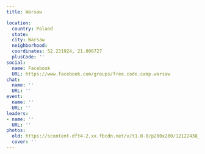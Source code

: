 ```yaml
---
title: Warsaw

location:
  country: Poland
  state: 
  city: Warsaw
  neighborhood: 
  coordinates: 52.231924, 21.006727
  plusCode: ''
social:
  name: Facebook
  URL: https://www.facebook.com/groups/free.code.camp.warsaw
chat:
  name: ''
  URL: ''
event:
  name: ''
  URL: ''
leaders:
- name: ''
  URL: ''
photos:
  old: https://scontent-dft4-2.xx.fbcdn.net/v/t1.0-0/p200x200/12122438_953157178073067_8640507663885281059_n.jpg?oh=e8b850cf3f97a38518bc01633a337295&oe=595F1528
  cover: ''
---
```

